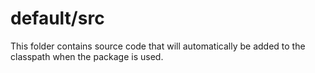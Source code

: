# default/src

This folder contains source code that will automatically be added to the classpath when
the package is used.
